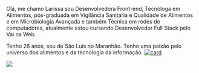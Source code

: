 Olá, me chamo Larissa sou Desenvolvedora Front-end, Tecnóloga em Alimentos, pós-graduada em Vigilância Sanitária e Qualidade de Alimentos e em Microbiologia Avançada e também Técnica em redes de computadores, atualmente estou cursando Desenvolvedor Full Stack pelo Vai na Web.

Tenho 26 anos, sou de São Luís no Maranhão.
Tenho uma paixão pelo universo dos alimentos e da tecnologia da informação. 
[![card](https://github-readme-stats.vercel.app/api?username=LarissaPadilha-dev&theme=radical)](https://github.com/anuraghazra/github-readme-stats)
 <div >
 <a target="_blank" style="display: inline-block" href="https://www.linkedin.com/in/larissapm23"><img src="https://img.shields.io/badge/-LinkedIn-%230077B5?style=for-the-badge&logo=linkedin&logoColor=white" ></a>
</div>
